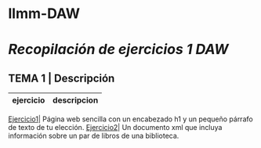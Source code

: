 # llmm-DAW
# ***Recopilación de ejercicios 1 DAW***
## TEMA 1 | Descripción
ejercicio | descripcion 
----------|------------

[Ejercicio1](tema1/pagina.html)|  Página web sencilla con un encabezado h1 y un pequeño párrafo de texto de tu elección.
[Ejercicio2](tema1/biblioteca.xml)|  Un documento xml que incluya información sobre un par de libros de una biblioteca.


